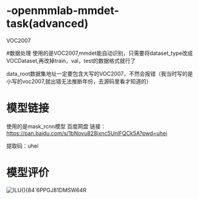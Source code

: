 # -openmmlab-mmdet-task(advanced)
VOC2007

#数据处理
使用的是VOC2007,mmdet能自动识别，只需要将dataset_type改成VOCDataset,再改掉train，val，test的数据格式就行了

data_root数据集地址一定要包含大写的VOC2007，不然会报错（我当时写的是小写的voc2007,就出错无法推断年份，去源码里看才知道的） 

# 模型链接
使用的是mask_rcnn模型
百度网盘
链接：https://pan.baidu.com/s/1bNovu828ixnc5UnlFQCk5A?pwd=uhei 

提取码：uhei 


# 模型评价
![)LU{){84`6PPGJ81DMSW64R](https://user-images.githubusercontent.com/62336670/217715253-4a525b97-491e-47bf-be4e-2c2acc23ec3e.png)


